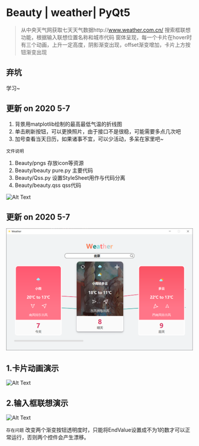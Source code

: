 # Beauty | weather| PyQt5

 >从中央天气网获取七天天气数据http://www.weather.com.cn/ 搜索框联想功能，根据输入联想位置名称和城市代码 窗体呈现，每一个卡片在hover时有三个动画，上升一定高度，阴影渐变出现，offset渐变增加，卡片上方按钮渐变出现


## 弃坑
学习~

## 更新 on 2020 5-7
1. 背景用matplotlib绘制的最高最低气温的折线图
2. 单击刷新按钮，可以更换照片，由于接口不是很稳，可能需要多点几次吧
3. 加号查看当天日历，如果诸事不宜，可以少活动，多呆在家里吧~

`文件说明`

1. Beauty/pngs 存放icon等资源
2. Beauty/beauty pure.py 主要代码
3. Beauty/Qss.py 设置StyleSheet用作与代码分离
4. Beauty/beauty.qss qss代码

![Alt Text](20200507.gif)

## 更新 on 2020 5-7
![Alt Text](20200507.png)

## 1.卡片动画演示
![Alt Text](card_animation.gif)

## 2.输入框联想演示
![Alt Text](search_suggestion.gif)

`存在问题`
改变两个渐变按钮透明度时，只能将EndValue设置成不为1的数才可以正常运行，否则两个控件会产生漂移。
